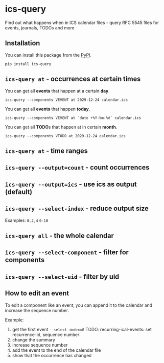 # ics-query
Find out what happens when in ICS calendar files - query RFC 5545 files for events, journals, TODOs and more

## Installation

You can install this package from the [PyPI](https://pypi.org/project/ics-query/).

```shell
pip install ics-query
```

## `ics-query at` - occurrences at certain times

You can get all **events** that happen at a certain **day**.

```shell
ics-query --components VEVENT at 2029-12-24 calendar.ics
```

You can get all **events** that happen **today**.

```shell
ics-query --components VEVENT at `date +%Y-%m-%d` calendar.ics
```

You can get all **TODO**s that happen at in certain **month**.

```shell
ics-query --components VTODO at 2029-12-24 calendar.ics
```
## `ics-query at` - time ranges


## `ics-query --output=count` - count occurrences


## `ics-query --output=ics` - use ics as output (default)


## `ics-query --select-index` - reduce output size

Examples: `0,2,4` `0-10`

## `ics-query all` - the whole calendar


## `ics-query --select-component` - filter for components


## `ics-query --select-uid` - filter by uid


## How to edit an event

To edit a component like an event, you can append it to the calendar and increase the sequence number.

Example:

1. get the first event `--select-index=0` TODO: recurring-ical-events: set recurrence-id, sequence number
2. change the summary
3. increase sequence number
4. add the event to the end of the calendar file
5. show that the occurrence has changed
